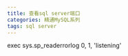 ```yaml
---
title: 查看sql server端口
categories: 精通MySQL系列
tags: sql server
---
```

exec sys.sp_readerrorlog 0, 1, 'listening'


